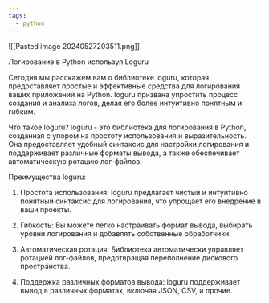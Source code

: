 ```yaml
---
tags:
  - python
---
```

![[Pasted image 20240527203511.png]]

Логирование в Python используя Loguru

Сегодня мы расскажем вам о библиотеке loguru, которая предоставляет простые и эффективные средства для логирования ваших приложений на Python. loguru призвана упростить процесс создания и анализа логов, делая его более интуитивно понятным и гибким.

Что такое loguru?
loguru - это библиотека для логирования в Python, созданная с упором на простоту использования и выразительность. Она предоставляет удобный синтаксис для настройки логирования и поддерживает различные форматы вывода, а также обеспечивает автоматическую ротацию лог-файлов.

Преимущества loguru:
1. Простота использования: loguru предлагает чистый и интуитивно понятный синтаксис для логирования, что упрощает его внедрение в ваши проекты.

2. Гибкость: Вы можете легко настраивать формат вывода, выбирать уровни логирования и добавлять собственные обработчики.

3. Автоматическая ротация: Библиотека автоматически управляет ротацией лог-файлов, предотвращая переполнение дискового пространства.

4. Поддержка различных форматов вывода: loguru поддерживает вывод в различных форматах, включая JSON, CSV, и прочие.